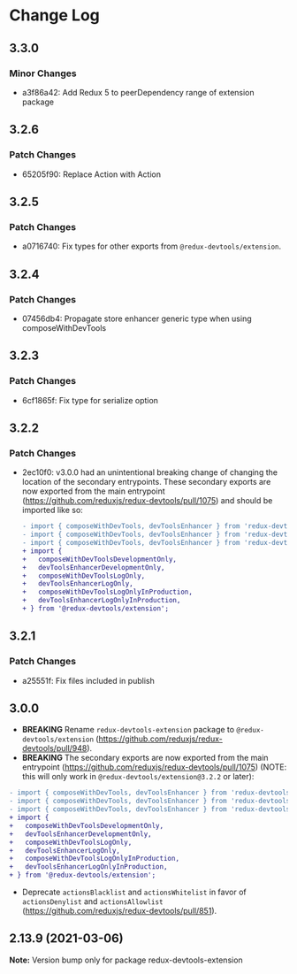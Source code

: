 # Change Log

## 3.3.0

### Minor Changes

- a3f86a42: Add Redux 5 to peerDependency range of extension package

## 3.2.6

### Patch Changes

- 65205f90: Replace Action<unknown> with Action<string>

## 3.2.5

### Patch Changes

- a0716740: Fix types for other exports from `@redux-devtools/extension`.

## 3.2.4

### Patch Changes

- 07456db4: Propagate store enhancer generic type when using composeWithDevTools

## 3.2.3

### Patch Changes

- 6cf1865f: Fix type for serialize option

## 3.2.2

### Patch Changes

- 2ec10f0: v3.0.0 had an unintentional breaking change of changing the location of the secondary entrypoints. These secondary exports are now exported from the main entrypoint (https://github.com/reduxjs/redux-devtools/pull/1075) and should be imported like so:

  ```diff
  - import { composeWithDevTools, devToolsEnhancer } from 'redux-devtools-extension/developmentOnly';
  - import { composeWithDevTools, devToolsEnhancer } from 'redux-devtools-extension/logOnly';
  - import { composeWithDevTools, devToolsEnhancer } from 'redux-devtools-extension/logOnlyInProduction';
  + import {
  +   composeWithDevToolsDevelopmentOnly,
  +   devToolsEnhancerDevelopmentOnly,
  +   composeWithDevToolsLogOnly,
  +   devToolsEnhancerLogOnly,
  +   composeWithDevToolsLogOnlyInProduction,
  +   devToolsEnhancerLogOnlyInProduction,
  + } from '@redux-devtools/extension';
  ```

## 3.2.1

### Patch Changes

- a25551f: Fix files included in publish

## 3.0.0

- **BREAKING** Rename `redux-devtools-extension` package to `@redux-devtools/extension` (https://github.com/reduxjs/redux-devtools/pull/948).
- **BREAKING** The secondary exports are now exported from the main entrypoint (https://github.com/reduxjs/redux-devtools/pull/1075) (NOTE: this will only work in `@redux-devtools/extension@3.2.2` or later):

```diff
- import { composeWithDevTools, devToolsEnhancer } from 'redux-devtools-extension/developmentOnly';
- import { composeWithDevTools, devToolsEnhancer } from 'redux-devtools-extension/logOnly';
- import { composeWithDevTools, devToolsEnhancer } from 'redux-devtools-extension/logOnlyInProduction';
+ import {
+   composeWithDevToolsDevelopmentOnly,
+   devToolsEnhancerDevelopmentOnly,
+   composeWithDevToolsLogOnly,
+   devToolsEnhancerLogOnly,
+   composeWithDevToolsLogOnlyInProduction,
+   devToolsEnhancerLogOnlyInProduction,
+ } from '@redux-devtools/extension';
```

- Deprecate `actionsBlacklist` and `actionsWhitelist` in favor of `actionsDenylist` and `actionsAllowlist` (https://github.com/reduxjs/redux-devtools/pull/851).

## 2.13.9 (2021-03-06)

**Note:** Version bump only for package redux-devtools-extension
